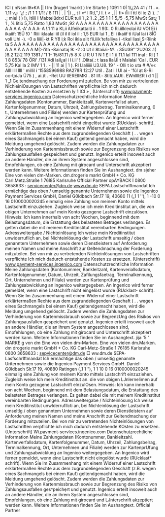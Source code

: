 ICI ( nNsm ltł»KA || l Im (Irugerl ‘markt ) Ire Sitarte ) 1091 1 0Í 1/¿2A 41 / 11 . ». 1.11 v¿: '¿! ; /1 1 1 1/1! / 8 111 | . | '|) ,„ t l «^ l Rtl,'',l I. t < „| | fi» iÎii l ttl öl ie Zi ). .' .; miel ( ) !), Itiiii l Mabteiüdrxl EUR tuli 1 ,2 1 .2 ,25 1 1 1 5,/5 -5,75 MwSt Sat¿ 1 1 , % litio 5,75 Ratto 1,83 MwSt ,92 A A A A A A A A A A A A A A A A A A A A A A A A ·A' A A A· A !.1 11 a KLii iUfeiikattaiti ii . 1 93:. 0 Ri.iilkleolai iU VOI Ei i ikaiif: 15Û !0 ' Riii iklaalai iil (il il il iol il : 1,5 EUR lui 1 , Ei i ikaiif tì iUal lai i 8İÖ voli Uhi -). -0 a Iiiii|-kt R Y8 i;k Roi ikla aiit fii.iiik'tefaliiya i -tikal liasi S-Riink ta 5 A A A A A A A A A A A A A A A A A A A A A A A A A A A A A A Ä A A A A A A A Ä A A A M(>i'ita -8ainataj 9: -2 :0 Ut il 8taiiaì-№. : 35U39'''2U203 .1( )8.2 12:2 119 1381 / '1 1- 15/81.11 /5 8 X U R U 1 N 1 £ l 1 ü 11.1 lal 111 inal : Rl ) 1 1 8 853/ 78 ÖRi' /131 Xdi laiI¿al i l i.ii' ! .Olita(.: t lasa llaİJİ t Maialai 'Cal . EUR 5,75 Kai la 2 IMV 1 1 . - || 11 ai | 1 ). Rl l.laliiiii U3.U8. 19 ' - Olli t io uta # #/«« Alll llll llll ' millil i ‘1558596988 RA278R 12:27 Util . Zat i l Ul ai - 'fũl ạt 8-Ri oc-ţoiJa Ü75 ) , ai.)t . -Ret UU tlERElIMKI . 81 llf.- 8tlt(.iAUtl. EWńllll£R í d 1 || 1 „1 Ge.tendmachung der Forderung ml zutel!en. Be von mir zu vertrelenden NichieinlOsungen von Lastschriften verpflichte ich mich dadurch entstehende Kosten zu ersetzen ly 1 ICI » , (Unterschrift) www.pavment-services.ingenico.com Datenschutzrechtliche Information Meine Zahlungsdaten (Kontonummer, Bankleitzalil, Kartenverfallsd atum, Kartenfolgenummer, Datum, Uhrzeit, Zahlungsbetrag. Terminalkennung, 0 t., Unternehmen und Filiale) werden zur Kartenprüfung und Zahlungsabwicklung an Ingenico weitergegeben. An Ingenico wird ferner gemeldet, wenn eine Lastschrift nicht eingelöst wurde (RUcklast- schrift). Wenn Sie im Zusammenhang mit einem Widerruf einer Lastschrift erklärtermaßen Rechte aus dem zugrundeliegenden Geschäft ( . . wegen eines Sachmangels bei einem Kauf) geltend gemacht haben, wird die Meldung umgehend gelöscht. Zudem werden die Zahlungsdaten zur Verhinderung von Kartenmissbrauch sowie zur Begrenzung des Risikos von Zahlungsausfallen gespeichert und genutzt. Ingenico erteilt insoweit auch an andere Händler, die an ihrem System angeschlossen sind, Empfehlungen, ob eine Zahlung mit girocard und Unterschrift akzeptiert werden kann. Weitere Informationen finden Sie im Aushangtext. dm sịeher Eine von vielen dm-Marken. dm.drogerie markt GmbH + Co. KG Carl.Metz.Straße 1 76Ì85 Karlsruhe Official Partner opAYBACK Ỉ 0800 3658633 : servicecenter@dm.de www.dm.de SEPA.Lastschrlftmandat Ich ermächtige das oben / umseitig genannte Unternehmen sowie die Ingenico Payment Services GmbH, Daniel G0ldbach Str.17 19, 40680 11 („1 1 ''), 1 -10 0 16 0100000020245 einmalig eine Zahlung von meinem Konto mittels Lastschrift einzuziehen. Zugleich weise ich mein Kreditinstitut an, die von obigen Unternehmen auf mein Konto gezogene Lastschrift einzulösen. Hinweis: Ich kann innerhalb von acht Wochen, beginnend mit dem Belastungsdatum, die Erstattung des belasteten Betrages verlangen. Es gelten dabei die mit meinem Kreditinstitut vereinbarten Bedingungen. Adressweltergabe / Nichteinlösung Ich weise mein Kreditinstitut unwiderruflich an, bei Nichteinlösung der Lastschrift umseitig / oben genanntem Unternehmen sowie deren Dienstleistern auf Anforderung meinen Namen und meine Anschrift zur Geltendmachung der Forderung mitzuteilen. Bei von mir zu vertretenden Nichteinlösungen von Lastschriften verpflichte Ich mich dadurch entstehende Kosten zu ersetzen. (Unterschrift) www.pavment-services.inqenico.com Datenschutzrechtllche Information Meine Zahlungsdaten (Kontonummer, Bankleitzahl, Kartenveriallsdatum, Kartenfotgenummer, Datum, Uhrzeit, Zafilungsfaetrag, Termlnalkennung, Ort, Unternehmen und Filiale) werden zur Kartenprüfung und Zahlungsabwicklung an Ingenico weitergegeben. An Ingenlco wird ferner gemeldet, wenn eine Lastschrift nicht eingelöst wurde (RUcklast- schrift). Wenn Sie Im Zusammenhang mit einem Widerruf einer Lastschrift erklärtermaßen Rechte aus dem zugrundeliegenden Geschaft ( . . wegen eines Sachmangels bei einem Kauf) geltendgemacht haben, wird die Meldung umgehend gelöscht. Zudem werden die Zahlungsdaten zur Verhinderung von Kartenmissbrauch sowie zur BegrenzUng des Risikos von Zahlungsausfallen gespeichert und genutzt. Ingenico erteilt insoweit auch an andere Händler, die an ihrem System angeschlossen sind, Empfehlungen, ob eine Zahlung mit girocard und Unterschrift akzeptiert werden kann. Weitere Informationen finden Sie im Aushangtext. jija '5 ' MARKE g von dm Eine von vielen dm-Marken. Eine von vielen dm.Marken. dm drogerie markt GmbH + Co. KG Carl-Metz-Straße 1 76185 Karlsruhe 0800 3658633 : sepvlcecenter@dm.de □ ww.dm.de SEPA-Lasfschrlftmandat Ich ermächtige das oben / umseitig genannte Uriternehmen sowie die Ingenico Payment Services GmbH. Daniel-G0ldbach Slr.17 19, 40880 Ratingen („1 1 "), 1 1 10 0 16 0100000020245 einmalig eine Zahlung von meinem Konto mittels Lastschrift einzuziehen. Zugleich weise Ich mein Kreditinstitut an. die von obigen LJnlernelimen auf mein Konto gezogene Lastschrift elnzulOsen. Hinweis: Ich kann innerhalb von acht Wochen, beginnend mit dem Belastungsdatum, die Erstattung des belasteten Betrages verlangen. Es gelten dabei die mit meinem Kreditinstitut vereinbarten Bedingungen. Adressweltergabe / Nichteinlösung Ich weise mein Kreditinstitut unwlderrufllcti an, bei Nichteinlösung der Lastschrift umseltlg / oben genanntem Unternehmen sowie deren Dienstleistern auf Anforderung meinen Namen und meine Anschrift zur Geltendmachung der Forderung mitzuteilen. Bei von mir zu vertretenden Nichteinlösungen von Lastschriften verpflichte ich mich dadurch entstehende KOsten zu ersetzen. (Unterschrift) Wi.pavment-servlces.inqenico.com Datenschutzrechtliche Information Meine Zahlungsdaten (Kontonummer, Bankleitzahl. Kartenverfallsdatum, Kartenfolgenummer, Datum, Uhrzeil, Zahlungsbelrag, Terminalkennung, Ort, Unternehmen und Filiale) werden zur KartenprUfung und Zahlungsabwicklung an Ingenico weitergegeben. An Ingenico wird ferner gemeldet, wenn eine Lastschrift nicht eingelöst wurde (RUcklast* schrift). Wenn Sie Im Zusammenhang mit einem Widerruf einer Lastschrift erklärtermaßen Rechte aus dem zugrundeliegenden Geschäft (z.B. wegen eines Sachmangels bei einem Kauf) geltendgemacht haben, wird die Meldung umgehend gelöscht. Zudem werden die Zahlungsdaten zur Verhinderung von Kartenmissbrauch sowie zur Begrenzung des Risiko von Zahlungsausfallen ges^peichẹrt und genutzt. Ingenico erteilt insoweit auch an andere Händler, die an ihrem System angeschlossen sind, Empfehlungen, ob eine Zahlung mit girocard und LJnterschrift akzeptiert werden kann. Weitere Informationen finden Sie im Aushangtext. Official Partner